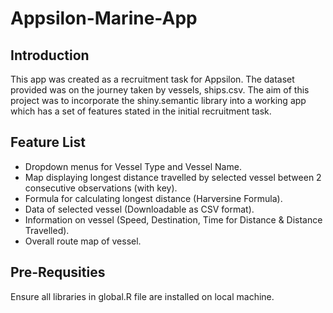# Appsilon-Marine-App
## Introduction
This app was created as a recruitment task for Appsilon. The dataset provided was on the journey taken by vessels, ships.csv. The aim of this project was to incorporate the shiny.semantic library into a working app which has a set of features stated in the initial recruitment task.
## Feature List
* Dropdown menus for Vessel Type and Vessel Name.
* Map displaying longest distance travelled by selected vessel between 2 consecutive observations (with key).
* Formula for calculating longest distance (Harversine Formula).
* Data of selected vessel (Downloadable as CSV format).
* Information on vessel (Speed, Destination, Time for Distance & Distance Travelled).
* Overall route map of vessel.
## Pre-Requsities
Ensure all libraries in global.R file are installed on local machine.
